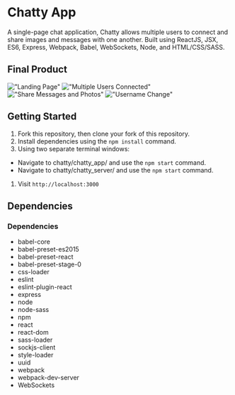 # Chatty App

A single-page chat application, Chatty allows multiple users to connect and share images and messages with one another. Built using ReactJS, JSX, ES6, Express, Webpack, Babel, WebSockets, Node, and HTML/CSS/SASS.

## Final Product

!["Landing Page"](https://github.com/djwendo/chatty/blob/master/images/landingpage.png?raw=true)
!["Multiple Users Connected"](https://github.com/djwendo/chatty/blob/master/images/multiple_users.png?raw=true)
!["Share Messages and Photos"](https://github.com/djwendo/chatty/blob/master/images/add_photo.png?raw=true)
!["Username Change"](https://github.com/djwendo/chatty/blob/master/images/username_change.png?raw=true)

## Getting Started

1. Fork this repository, then clone your fork of this repository.
1. Install dependencies using the `npm install` command.
1. Using two separate terminal windows:
  * Navigate to chatty/chatty_app/ and use the `npm start` command.
  * Navigate to chatty/chatty_server/ and use the `npm start` command.
1. Visit `http://localhost:3000`

## Dependencies

### Dependencies

- babel-core
- babel-preset-es2015
- babel-preset-react
- babel-preset-stage-0
- css-loader
- eslint
- eslint-plugin-react
- express
- node
- node-sass
- npm
- react
- react-dom
- sass-loader
- sockjs-client
- style-loader
- uuid
- webpack
- webpack-dev-server
- WebSockets
